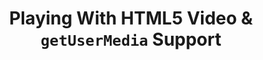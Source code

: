 ---
title: Playing With HTML5 Video & `getUserMedia` Support
authors:
- daniel-davis
intro: 'Building on the famous exploding video demo by Sean Christmann, we’re going to see how we can explode the video stream from a camera. With a few performance tweaks, this works surprisingly well both in desktop browser and on mobile devices.'
layout: article
---